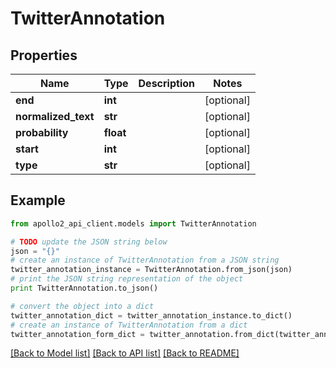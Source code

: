 # TwitterAnnotation


## Properties
Name | Type | Description | Notes
------------ | ------------- | ------------- | -------------
**end** | **int** |  | [optional] 
**normalized_text** | **str** |  | [optional] 
**probability** | **float** |  | [optional] 
**start** | **int** |  | [optional] 
**type** | **str** |  | [optional] 

## Example

```python
from apollo2_api_client.models import TwitterAnnotation

# TODO update the JSON string below
json = "{}"
# create an instance of TwitterAnnotation from a JSON string
twitter_annotation_instance = TwitterAnnotation.from_json(json)
# print the JSON string representation of the object
print TwitterAnnotation.to_json()

# convert the object into a dict
twitter_annotation_dict = twitter_annotation_instance.to_dict()
# create an instance of TwitterAnnotation from a dict
twitter_annotation_form_dict = twitter_annotation.from_dict(twitter_annotation_dict)
```
[[Back to Model list]](../README.md#documentation-for-models) [[Back to API list]](../README.md#documentation-for-api-endpoints) [[Back to README]](../README.md)


